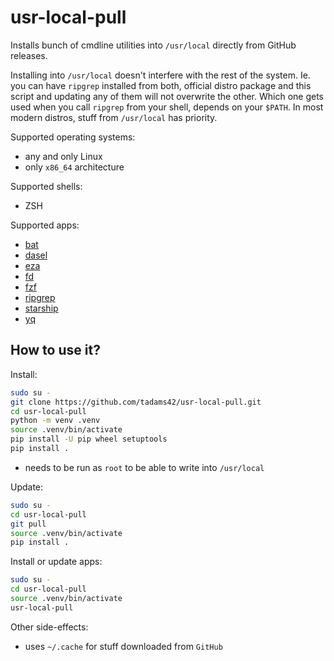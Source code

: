 # usr-local-pull

Installs bunch of cmdline utilities into `/usr/local` directly from GitHub releases.

Installing into `/usr/local` doesn't interfere with the rest of the system. Ie. you can
have `ripgrep` installed from both, official distro package and this script and updating
any of them will not overwrite the other. Which one gets used when you call `ripgrep`
from your shell, depends on your `$PATH`. In most modern distros, stuff from
`/usr/local` has priority.

Supported operating systems:

- any and only Linux
- only `x86_64` architecture

Supported shells:

- ZSH

Supported apps:

- [bat](https://github.com/TomWright/dasel)
- [dasel](https://github.com/starship/starship)
- [eza](https://github.com/eza-community/eza)
- [fd](https://github.com/sharkdp/fd)
- [fzf](https://github.com/junegunn/fzf)
- [ripgrep](https://github.com/BurntSushi/ripgrep)
- [starship](https://github.com/starship/starship)
- [yq](https://github.com/starship/starship)

## How to use it?

Install:

```sh
sudo su -
git clone https://github.com/tadams42/usr-local-pull.git
cd usr-local-pull
python -m venv .venv
source .venv/bin/activate
pip install -U pip wheel setuptools
pip install .
```

- needs to be run as `root` to be able to write into `/usr/local`

Update:

```sh
sudo su -
cd usr-local-pull
git pull
source .venv/bin/activate
pip install .
```

Install or update apps:

```sh
sudo su -
cd usr-local-pull
source .venv/bin/activate
usr-local-pull
```

Other side-effects:

- uses `~/.cache` for stuff downloaded from `GitHub`

